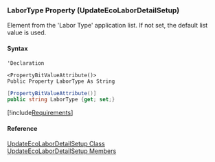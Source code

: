 ﻿### LaborType Property (UpdateEcoLaborDetailSetup)

Element from the 'Labor Type' application list. If not set, the default list value is used.

#### Syntax

```vbnet
'Declaration

<PropertyBitValueAttribute()>
Public Property LaborType As String
```

```csharp
[PropertyBitValueAttribute()]
public string LaborType {get; set;}
```

[!include[Requirements](../partials/requirements.md)]

#### Reference

[UpdateEcoLaborDetailSetup Class](FChoice.Toolkits.Clarify~FChoice.Toolkits.Clarify.DepotRepair.UpdateEcoLaborDetailSetup.md)  
[UpdateEcoLaborDetailSetup Members](FChoice.Toolkits.Clarify~FChoice.Toolkits.Clarify.DepotRepair.UpdateEcoLaborDetailSetup_members.md)